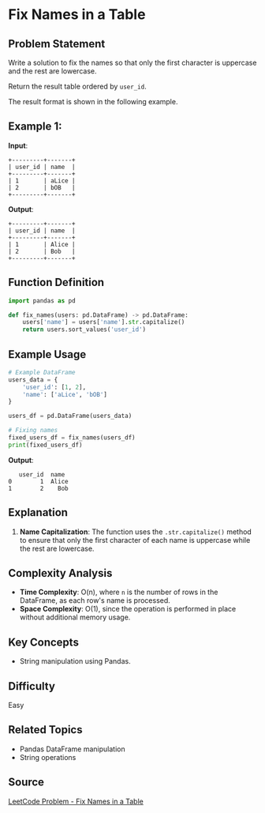 # Fix Names in a Table

## Problem Statement
Write a solution to fix the names so that only the first character is uppercase and the rest are lowercase.

Return the result table ordered by `user_id`.

The result format is shown in the following example.

## Example 1:

**Input**:
```
+---------+-------+
| user_id | name  |
+---------+-------+
| 1       | aLice |
| 2       | bOB   |
+---------+-------+
```

**Output**:
```
+---------+-------+
| user_id | name  |
+---------+-------+
| 1       | Alice |
| 2       | Bob   |
+---------+-------+
```

## Function Definition
```python
import pandas as pd

def fix_names(users: pd.DataFrame) -> pd.DataFrame:
    users['name'] = users['name'].str.capitalize()    
    return users.sort_values('user_id')
```

## Example Usage
```python
# Example DataFrame
users_data = {
    'user_id': [1, 2],
    'name': ['aLice', 'bOB']
}

users_df = pd.DataFrame(users_data)

# Fixing names
fixed_users_df = fix_names(users_df)
print(fixed_users_df)
```

**Output**:
```
   user_id  name
0        1  Alice
1        2    Bob
```

## Explanation
1. **Name Capitalization**: The function uses the `.str.capitalize()` method to ensure that only the first character of each name is uppercase while the rest are lowercase.

## Complexity Analysis
- **Time Complexity**: O(n), where `n` is the number of rows in the DataFrame, as each row's name is processed.
- **Space Complexity**: O(1), since the operation is performed in place without additional memory usage.

## Key Concepts
- String manipulation using Pandas.

## Difficulty
Easy

## Related Topics
- Pandas DataFrame manipulation
- String operations

## Source
[LeetCode Problem - Fix Names in a Table](https://leetcode.com/problems/fix-names-in-a-table)
